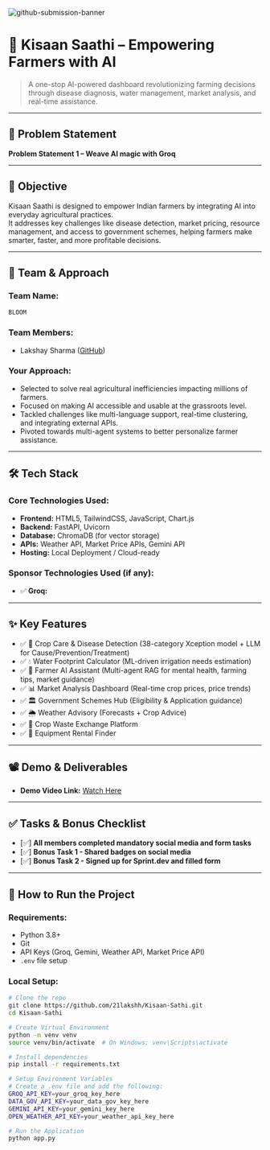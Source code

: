 ![github-submission-banner](https://github.com/user-attachments/assets/a1493b84-e4e2-456e-a791-ce35ee2bcf2f)

# 🌾 Kisaan Saathi – Empowering Farmers with AI

> A one-stop AI-powered dashboard revolutionizing farming decisions through disease diagnosis, water management, market analysis, and real-time assistance.

---

## 📌 Problem Statement

**Problem Statement 1 – Weave AI magic with Groq**

---

## 🎯 Objective

Kisaan Saathi is designed to empower Indian farmers by integrating AI into everyday agricultural practices.  
It addresses key challenges like disease detection, market pricing, resource management, and access to government schemes, helping farmers make smarter, faster, and more profitable decisions.

---

## 🧠 Team & Approach

### Team Name:  
`BLOOM`

### Team Members:  
- Lakshay Sharma ([GitHub](https://github.com/21lakshh))

### Your Approach:  
- Selected to solve real agricultural inefficiencies impacting millions of farmers.  
- Focused on making AI accessible and usable at the grassroots level.  
- Tackled challenges like multi-language support, real-time clustering, and integrating external APIs.  
- Pivoted towards multi-agent systems to better personalize farmer assistance.

---

## 🛠️ Tech Stack

### Core Technologies Used:
- **Frontend:** HTML5, TailwindCSS, JavaScript, Chart.js
- **Backend:** FastAPI, Uvicorn
- **Database:** ChromaDB (for vector storage)
- **APIs:** Weather API, Market Price APIs, Gemini API
- **Hosting:** Local Deployment / Cloud-ready

### Sponsor Technologies Used (if any):
- ✅ **Groq:**

---

## ✨ Key Features

- ✅ 🧬 Crop Care & Disease Detection (38-category Xception model + LLM for Cause/Prevention/Treatment)
- ✅ 💧 Water Footprint Calculator (ML-driven irrigation needs estimation)
- ✅ 🤖 Farmer AI Assistant (Multi-agent RAG for mental health, farming tips, market guidance)
- ✅ 📊 Market Analysis Dashboard (Real-time crop prices, price trends)
- ✅ 🏛️ Government Schemes Hub (Eligibility & Application guidance)
- ✅ 🌦️ Weather Advisory (Forecasts + Crop Advice)
- ✅ 🔁 Crop Waste Exchange Platform
- ✅ 🚜 Equipment Rental Finder

---

## 📽️ Demo & Deliverables

- **Demo Video Link:** [Watch Here](https://youtu.be/XoOM4berjAY)  

---

## ✅ Tasks & Bonus Checklist

- [✅] **All members completed mandatory social media and form tasks**  
- [✅] **Bonus Task 1 - Shared badges on social media**  
- [✅] **Bonus Task 2 - Signed up for Sprint.dev and filled form**

---

## 🧪 How to Run the Project

### Requirements:
- Python 3.8+
- Git
- API Keys (Groq, Gemini, Weather API, Market Price API)
- `.env` file setup

### Local Setup:
```bash
# Clone the repo
git clone https://github.com/21lakshh/Kisaan-Sathi.git   
cd Kisaan-Sathi

# Create Virtual Environment
python -m venv venv
source venv/bin/activate  # On Windows: venv\Scripts\activate

# Install dependencies
pip install -r requirements.txt

# Setup Environment Variables
# Create a .env file and add the following:
GROQ_API_KEY=your_groq_key_here
DATA_GOV_API_KEY=your_data_gov_key_here
GEMINI_API_KEY=your_gemini_key_here
OPEN_WEATHER_API_KEY=your_weather_api_key_here

# Run the Application
python app.py
